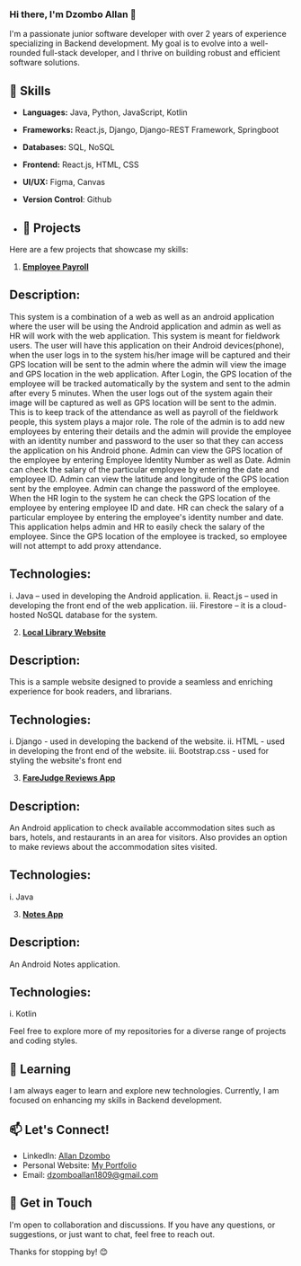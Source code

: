 ### Hi there, I'm Dzombo Allan 👋

I'm a passionate junior software developer with over 2 years of experience specializing in Backend development. My goal is to evolve into a well-rounded full-stack developer, and I thrive on building robust and efficient software solutions.

## 🔧 Skills

- **Languages:** Java, Python, JavaScript, Kotlin
- **Frameworks:** React.js, Django, Django-REST Framework, Springboot
- **Databases:** SQL, NoSQL
- **Frontend:** React.js, HTML, CSS
- **UI/UX:** Figma, Canvas
- **Version Control**: Github

- ## 🚀 Projects

Here are a few projects that showcase my skills:

1. **[Employee Payroll](https://github.com/dzomboallan/employee_payroll)**
## Description:
This system is a combination of a web as well as an android application where the user will be using the Android application and admin as well as HR will work with the web application. This system is meant for fieldwork users. The user will have this application on their Android devices(phone), when the user logs in to the system his/her image will be captured and their GPS location will be sent to the admin where the admin will view the image and GPS location in the web application. After Login, the GPS location of the employee will be tracked automatically by the system and sent to the admin after every 5 minutes. When the user logs out of the system again their image will be captured as well as GPS location will be sent to the admin. This is to keep track of the attendance as well as payroll of the fieldwork people, this system plays a major role. The role of the admin is to add new employees by entering their details and the admin will provide the employee with an identity number and password to the user so that they can access the application on his Android phone. Admin can view the GPS location of the employee by entering Employee Identity Number as well as Date. Admin can check the salary of the particular employee by entering the date and employee ID. Admin can view the latitude and longitude of the GPS location sent by the employee. Admin can change the password of the employee. When the HR login to the system he can check the GPS location of the employee by entering employee ID and date. HR can check the salary of a particular employee by entering the employee's identity number and date. This application helps admin and HR to easily check the salary of the employee. Since the GPS location of the employee is tracked, so employee will not attempt to add proxy attendance.

## Technologies:
i. Java – used in developing the Android application.
ii. React.js – used in developing the front end of the web application.
iii. Firestore – it is a cloud-hosted NoSQL database for the system.

2. **[Local Library Website](https://github.com/dzomboallan/localllibrary)**
## Description:
This is a sample website designed to provide a seamless and enriching experience for book readers, and librarians.

## Technologies: 
i. Django - used in developing the backend of the website.
ii. HTML - used in developing the front end of the website.
iii. Bootstrap.css - used for styling the website's front end 

3. **[FareJudge Reviews App](https://github.com/dzomboallan/FareJudgeReviewsApp)**
## Description:
An Android application to check available accommodation sites such as bars, hotels, and restaurants in an area for visitors. Also provides an option to make reviews about the accommodation sites visited.

## Technologies:
i. Java

3. **[Notes App]([(https://github.com/dzomboallan/noteApp))**
## Description:
An Android Notes application.

## Technologies:
i. Kotlin


Feel free to explore more of my repositories for a diverse range of projects and coding styles.

## 🌱 Learning

I am always eager to learn and explore new technologies. Currently, I am focused on enhancing my skills in Backend development.

## 📫 Let's Connect!

- LinkedIn: [Allan Dzombo](www.linkedin.com/in/allan-dzombo-3a0476208)
- Personal Website: [My Portfolio](http://dzomboallan.pythonanywhere.com/) 
- Email: dzomboallan1809@gmail.com

## 💬 Get in Touch

I'm open to collaboration and discussions. If you have any questions, or suggestions, or just want to chat, feel free to reach out.

<!-- ## 📊 GitHub Stats

[![GitHub Stats](https://github-readme-stats.vercel.app/api?username=yourusername&show_icons=true&theme=radical)](https://github.com/dzomboallan) -->

Thanks for stopping by! 😊



